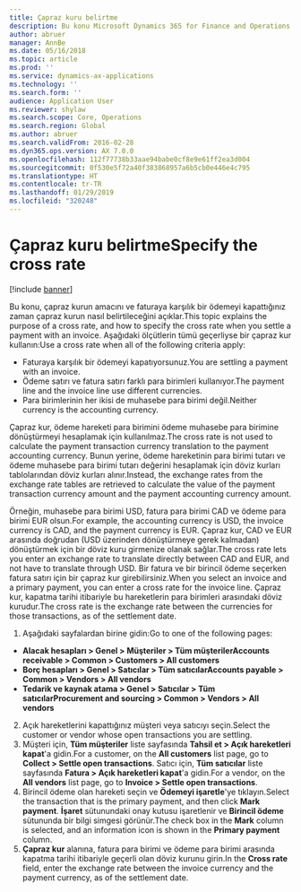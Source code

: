 ```yaml
---
title: Çapraz kuru belirtme
description: Bu konu Microsoft Dynamics 365 for Finance and Operations içindeki çapraz kurlar hakkında bilgi sağlar.
author: abruer
manager: AnnBe
ms.date: 05/16/2018
ms.topic: article
ms.prod: ''
ms.service: dynamics-ax-applications
ms.technology: ''
ms.search.form: ''
audience: Application User
ms.reviewer: shylaw
ms.search.scope: Core, Operations
ms.search.region: Global
ms.author: abruer
ms.search.validFrom: 2016-02-28
ms.dyn365.ops.version: AX 7.0.0
ms.openlocfilehash: 112f77738b33aae94babe0cf8e9e61ff2ea3d004
ms.sourcegitcommit: 0f530e5f72a40f383868957a6b5cb0e446e4c795
ms.translationtype: HT
ms.contentlocale: tr-TR
ms.lasthandoff: 01/29/2019
ms.locfileid: "320248"
---
```

# <a name="specify-the-cross-rate"></a><span data-ttu-id="cac30-103">Çapraz kuru belirtme</span><span class="sxs-lookup"><span data-stu-id="cac30-103">Specify the cross rate</span></span>

[!include [banner](../includes/banner.md)]

<span data-ttu-id="cac30-104">Bu konu, çapraz kurun amacını ve faturaya karşılık bir ödemeyi kapattığınız zaman çapraz kurun nasıl belirtileceğini açıklar.</span><span class="sxs-lookup"><span data-stu-id="cac30-104">This topic explains the purpose of a cross rate, and how to specify the cross rate when you settle a payment with an invoice.</span></span> <span data-ttu-id="cac30-105">Aşağıdaki ölçütlerin tümü geçerliyse bir çapraz kur kullanın:</span><span class="sxs-lookup"><span data-stu-id="cac30-105">Use a cross rate when all of the following criteria apply:</span></span> 
-   <span data-ttu-id="cac30-106">Faturaya karşılık bir ödemeyi kapatıyorsunuz.</span><span class="sxs-lookup"><span data-stu-id="cac30-106">You are settling a payment with an invoice.</span></span> 
-   <span data-ttu-id="cac30-107">Ödeme satırı ve fatura satırı farklı para birimleri kullanıyor.</span><span class="sxs-lookup"><span data-stu-id="cac30-107">The payment line and the invoice line use different currencies.</span></span> 
-   <span data-ttu-id="cac30-108">Para birimlerinin her ikisi de muhasebe para birimi değil.</span><span class="sxs-lookup"><span data-stu-id="cac30-108">Neither currency is the accounting currency.</span></span> 

<span data-ttu-id="cac30-109">Çapraz kur, ödeme hareketi para birimini ödeme muhasebe para birimine dönüştürmeyi hesaplamak için kullanılmaz.</span><span class="sxs-lookup"><span data-stu-id="cac30-109">The cross rate is not used to calculate the payment transaction currency translation to the payment accounting currency.</span></span> <span data-ttu-id="cac30-110">Bunun yerine, ödeme hareketinin para birimi tutarı ve ödeme muhasebe para birimi tutarı değerini hesaplamak için döviz kurları tablolarından döviz kurları alınır.</span><span class="sxs-lookup"><span data-stu-id="cac30-110">Instead, the exchange rates from the exchange rate tables are retrieved to calculate the value of the payment transaction currency amount and the payment accounting currency amount.</span></span> 

<span data-ttu-id="cac30-111">Örneğin, muhasebe para birimi USD, fatura para birimi CAD ve ödeme para birimi EUR olsun.</span><span class="sxs-lookup"><span data-stu-id="cac30-111">For example, the accounting currency is USD, the invoice currency is CAD, and the payment currency is EUR.</span></span> <span data-ttu-id="cac30-112">Çapraz kur, CAD ve EUR arasında doğrudan (USD üzerinden dönüştürmeye gerek kalmadan) dönüştürmek için bir döviz kuru girmenize olanak sağlar.</span><span class="sxs-lookup"><span data-stu-id="cac30-112">The cross rate lets you enter an exchange rate to translate directly between CAD and EUR, and not have to translate through USD.</span></span> <span data-ttu-id="cac30-113">Bir fatura ve bir birincil ödeme seçerken fatura satırı için bir çapraz kur girebilirsiniz.</span><span class="sxs-lookup"><span data-stu-id="cac30-113">When you select an invoice and a primary payment, you can enter a cross rate for the invoice line.</span></span> <span data-ttu-id="cac30-114">Çapraz kur, kapatma tarihi itibariyle bu hareketlerin para birimleri arasındaki döviz kurudur.</span><span class="sxs-lookup"><span data-stu-id="cac30-114">The cross rate is the exchange rate between the currencies for those transactions, as of the settlement date.</span></span>

1.  <span data-ttu-id="cac30-115">Aşağıdaki sayfalardan birine gidin:</span><span class="sxs-lookup"><span data-stu-id="cac30-115">Go to one of the following pages:</span></span>
- <span data-ttu-id="cac30-116">**Alacak hesapları > Genel > Müşteriler > Tüm müşteriler**</span><span class="sxs-lookup"><span data-stu-id="cac30-116">**Accounts receivable > Common > Customers > All customers**</span></span> 
- <span data-ttu-id="cac30-117">**Borç hesapları > Genel > Satıcılar > Tüm satıcılar**</span><span class="sxs-lookup"><span data-stu-id="cac30-117">**Accounts payable > Common > Vendors > All vendors**</span></span> 
- <span data-ttu-id="cac30-118">**Tedarik ve kaynak atama > Genel > Satıcılar > Tüm satıcılar**</span><span class="sxs-lookup"><span data-stu-id="cac30-118">**Procurement and sourcing > Common > Vendors > All vendors**</span></span>
2.  <span data-ttu-id="cac30-119">Açık hareketlerini kapattığınız müşteri veya satıcıyı seçin.</span><span class="sxs-lookup"><span data-stu-id="cac30-119">Select the customer or vendor whose open transactions you are settling.</span></span> 
3.  <span data-ttu-id="cac30-120">Müşteri için, **Tüm müşteriler** liste sayfasında **Tahsil et > Açık hareketleri kapat**'a gidin.</span><span class="sxs-lookup"><span data-stu-id="cac30-120">For a customer, on the **All customers** list page, go to **Collect > Settle open transactions**.</span></span> <span data-ttu-id="cac30-121">Satıcı için, **Tüm satıcılar** liste sayfasında **Fatura > Açık hareketleri kapat**'a gidin.</span><span class="sxs-lookup"><span data-stu-id="cac30-121">For a vendor, on the **All vendors** list page, go to **Invoice > Settle open transactions**.</span></span> 
4.  <span data-ttu-id="cac30-122">Birincil ödeme olan hareketi seçin ve **Ödemeyi işaretle**'ye tıklayın.</span><span class="sxs-lookup"><span data-stu-id="cac30-122">Select the transaction that is the primary payment, and then click **Mark payment**.</span></span> <span data-ttu-id="cac30-123">**İşaret** sütunundaki onay kutusu işaretlenir ve **Birincil ödeme** sütununda bir bilgi simgesi görünür.</span><span class="sxs-lookup"><span data-stu-id="cac30-123">The check box in the **Mark** column is selected, and an information icon is shown in the **Primary payment** column.</span></span> 
5.  <span data-ttu-id="cac30-124">**Çapraz kur** alanına, fatura para birimi ve ödeme para birimi arasında kapatma tarihi itibariyle geçerli olan döviz kurunu girin.</span><span class="sxs-lookup"><span data-stu-id="cac30-124">In the **Cross rate** field, enter the exchange rate between the invoice currency and the payment currency, as of the settlement date.</span></span> 
